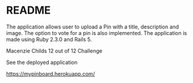 # README

The application allows user to upload a Pin with a title, description and image. The option to vote for a pin is also implemented. The application is made using Ruby 2.3.0 and Rails 5. 

Macenzie Childs 12 out of 12 Challenge


See the deployed application

https://mypinboard.herokuapp.com/
